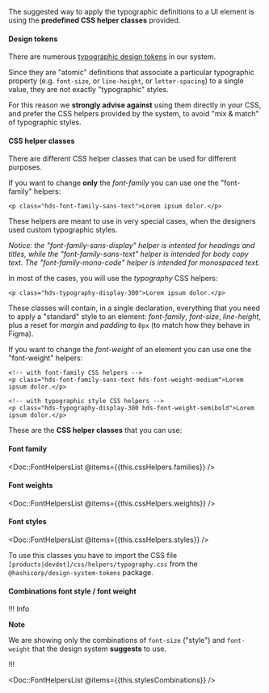 The suggested way to apply the typographic definitions to a UI element is using the **predefined CSS helper classes** provided.

#### Design tokens

There are numerous [typographic design tokens](./tokens) in our system.

Since they are "atomic" definitions that associate a particular typographic property (e.g. `font-size`, or `line-height`, or `letter-spacing`) to a single value, they are not exactly "typographic" styles.

For this reason we **strongly advise against** using them directly in your CSS, and prefer the CSS helpers provided by the system, to avoid "mix & match" of typographic styles.

#### CSS helper classes

There are different CSS helper classes that can be used for different purposes.

If you want to change **only** the _font-family_ you can use one the "font-family" helpers:

```markup
<p class="hds-font-family-sans-text">Lorem ipsum dolor.</p>
```

These helpers are meant to use in very special cases, when the designers used custom typographic styles.

_Notice: the "font-family-sans-display" helper is intented for headings and titles, while the "font-family-sans-text" helper is intended for body copy text. The "font-family-mono-code" helper is intended for monospaced text._

In most of the cases, you will use the _typography_ CSS helpers:

```markup
<p class="hds-typography-display-300">Lorem ipsum dolor.</p>
```

These classes will contain, in a single declaration, everything that you need to apply a "standard" style to an element: _font-family_, _font-size_, _line-height_, plus a reset for _margin_ and _padding_ to `0px` (to match how they behave in Figma).

If you want to change the _font-weight_ of an element you can use one the "font-weight" helpers:

```markup
<!-- with font-family CSS helpers -->
<p class="hds-font-family-sans-text hds-font-weight-medium">Lorem ipsum dolor.</p>

<!-- with typographic style CSS helpers -->
<p class="hds-typography-display-300 hds-font-weight-semibold">Lorem ipsum dolor.</p>
```

These are the **CSS helper classes** that you can use:

#### Font family
<Doc::FontHelpersList @items={{this.cssHelpers.families}} />
#### Font weights
<Doc::FontHelpersList @items={{this.cssHelpers.weights}} />
#### Font styles
<Doc::FontHelpersList @items={{this.cssHelpers.styles}} />

To use this classes you have to import the CSS file `[products|devdot]/css/helpers/typography.css` from the `@hashicorp/design-system-tokens` package.

#### Combinations font style / font weight

!!! Info

**Note**

We are showing only the combinations of `font-size` ("style") and `font-weight` that the design system **suggests** to use.

!!!

<Doc::FontHelpersList @items={{this.stylesCombinations}} />
